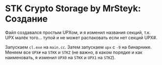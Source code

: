 # STK Crypto Storage by MrSteyk: Создание

Файл создавался простым UPXом, и я изменил названия секций, т.к. UPX малёк того... тупой и не может
распаковать если нет секций UPX#.

Запускаем `cl.exe` на `main.cc`.
Затем запускаем `upx` с `-9` на бинарнике.
Меняем все `UPX#` на `STKK` и `STKZ` (не важно, в каком порядке и как наименовать, я изменил `UPX0`
на `STKK` и `UPX1` на `STKZ`).

